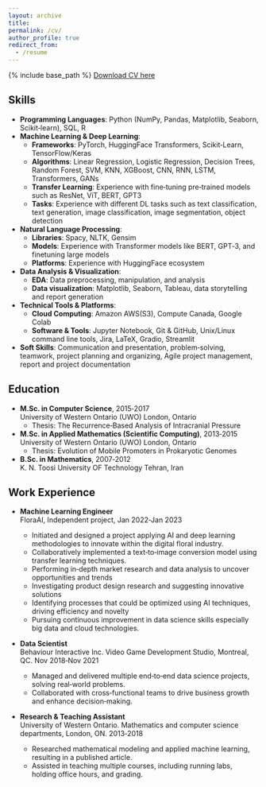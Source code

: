```yaml
---
layout: archive
title:
permalink: /cv/
author_profile: true
redirect_from:
  - /resume
---
```

{% include base_path %}
[Download CV here](https://ir.lib.uwo.ca/etd/5156/)

## Skills                    
- **Programming Languages**: Python (NumPy, Pandas, Matplotlib, Seaborn, Scikit‑learn), SQL, R             
- **Machine Learning & Deep Learning**:                    
  - **Frameworks**: PyTorch, HuggingFace Transformers, Scikit‑Learn, TensorFlow/Keras             
  - **Algorithms**: Linear Regression, Logistic Regression, Decision Trees, Random Forest, SVM, KNN, XGBoost, CNN, RNN, LSTM, Transformers, GANs             
  - **Transfer Learning**: Experience with fine‑tuning pre‑trained models such as ResNet, ViT, BERT, GPT3           
  - **Tasks**: Experience with different DL tasks such as text classification, text generation, image classification, image segmentation, object detection            
- **Natural Language Processing**:            
  - **Libraries**: Spacy, NLTK, Gensim            
  - **Models**: Experience with Transformer models like BERT, GPT‑3, and finetuning large models            
  - **Platforms**: Experience with HuggingFace ecosystem            
- **Data Analysis & Visualization**:            
  - **EDA**: Data preprocessing, manipulation, and analysis            
  - **Data visualization**: Matplotlib, Seaborn, Tableau, data storytelling and report generation            
- **Technical Tools & Platforms**:            
  - **Cloud Computing**: Amazon AWS(S3), Compute Canada, Google Colab            
  - **Software & Tools**: Jupyter Notebook, Git & GitHub, Unix/Linux command line tools, Jira, LaTeX, Gradio, Streamlit            
- **Soft Skills**: Communication and presentation, problem‑solving, teamwork, project planning and organizing, Agile project management, report and project documentation            
## Education      
- **M.Sc. in Computer Science**, 2015‑2017           
   University of Western Ontario (UWO) London, Ontario            
  - Thesis: The Recurrence‑Based Analysis of Intracranial Pressure           
- **M.Sc. in Applied Mathematics (Scientific Computing)**, 2013‑2015  
  University of Western Ontario (UWO) London, Ontario  
  - Thesis: Evolution of Mobile Promoters in Prokaryotic Genomes        
- **B.Sc. in Mathematics**, 2007‑2012         
  K. N. Toosi University OF Technology Tehran, Iran          
## Work Experience       
- **Machine Learning Engineer**            
  FloraAI, Independent project, Jan 2022‑Jan 2023
  - Initiated and designed a project applying AI and deep learning methodologies to innovate within the digital floral industry.
  - Collaboratively implemented a text‑to‑image conversion model using transfer learning techniques.
  - Performing in‑depth market research and data analysis to uncover opportunities and trends
  - Investigating product design research and suggesting innovative solutions
  - Identifying processes that could be optimized using AI techniques, driving efficiency and novelty
  - Pursuing continuous improvement in data science skills especially big data and cloud technologies.

- **Data Scientist**           
  Behaviour Interactive Inc. Video Game Development Studio, Montreal, QC. Nov 2018‑Nov 2021          
  - Managed and delivered multiple end‑to‑end data science projects, solving real‑world problems.          
  - Collaborated with cross‑functional teams to drive business growth and enhance decision‑making.         

- **Research & Teaching Assistant**            
  University of Western Ontario. Mathematics and computer science departments, London, ON. 2013‑2018            
  - Researched mathematical modeling and applied machine learning, resulting in a published article.                 
  - Assisted in teaching multiple courses, including running labs, holding office hours, and grading.                

